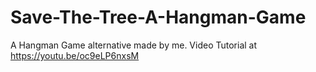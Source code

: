 # Save-The-Tree-A-Hangman-Game
A Hangman Game alternative made by me.
Video Tutorial at https://youtu.be/oc9eLP6nxsM
